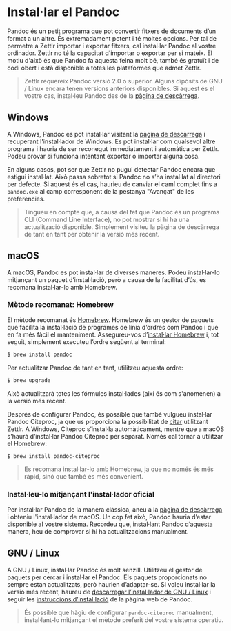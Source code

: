 # Instal·lar el Pandoc

Pandoc és un petit programa que pot convertir fitxers de documents d’un format a un altre. És extremadament potent i té moltes opcions. Per tal de permetre a Zettlr importar i exportar fitxers, cal instal·lar Pandoc al vostre ordinador. Zettlr no té la capacitat d'importar o exportar per si mateix. El motiu d'això és que Pandoc fa aquesta feina molt bé, també és gratuït i de codi obert i està disponible a totes les plataformes que admet Zettlr.

> Zettlr requereix Pandoc versió 2.0 o superior. Alguns dipòsits de GNU / Linux encara tenen versions anteriors disponibles. Si aquest és el vostre cas, instal·leu Pandoc des de la [pàgina de descàrrega](https://github.com/jgm/pandoc/releases/latest).

## Windows

A Windows, Pandoc es pot instal·lar visitant la [pàgina de descàrrega](https://github.com/jgm/pandoc/releases/latest) i recuperant l'instal·lador de Windows. Es pot instal·lar com qualsevol altre programa i hauria de ser reconegut immediatament i automàtica per Zettlr. Podeu provar si funciona intentant exportar o importar alguna cosa.

En alguns casos, pot ser que Zettlr no pugui detectar Pandoc encara que estigui instal·lat. Això passa sobretot si Pandoc no s’ha instal·lat al directori per defecte. Si aquest és el cas, haurieu de canviar el camí complet fins a `pandoc.exe` al camp corresponent de la pestanya "Avançat" de les preferències.

> Tingueu en compte que, a causa del fet que Pandoc és un programa CLI (Command Line Interface), no pot mostrar si hi ha una actualització disponible. Simplement visiteu la pàgina de descàrrega de tant en tant per obtenir la versió més recent.

## macOS

A macOS, Pandoc es pot instal·lar de diverses maneres. Podeu instal·lar-lo mitjançant un paquet d’instal·lació, però a causa de la facilitat d’ús, es recomana instal·lar-lo amb Homebrew.

### Mètode recomanat: Homebrew

El mètode recomanat és [Homebrew](https://brew.sh/). Homebrew és un gestor de paquets que facilita la instal·lació de programes de línia d’ordres com Pandoc i que en fa més fàcil el manteniment. Assegureu-vos d’[instal·lar Homebrew](https://brew.sh/) i, tot seguit, simplement executeu l’ordre següent al terminal:

```bash
$ brew install pandoc
```

Per actualitzar Pandoc de tant en tant, utilitzeu aquesta ordre:

```bash
$ brew upgrade
```

Això actualitzarà totes les fórmules instal·lades (així és com s'anomenen) a la versió més recent.

Després de configurar Pandoc, és possible que també vulgueu instal·lar Pandoc Citeproc, ja que us proporciona la possibilitat de [citar](academic/citations.md) utilitzant Zettlr. A Windows, Citeproc s’instal·la automàticament, mentre que a macOS s'haurà d’instal·lar Pandoc Citeproc per separat. Només cal tornar a utilitzar el Homebrew:

```bash
$ brew install pandoc-citeproc
```

> Es recomana instal·lar-lo amb Homebrew, ja que no només és més ràpid, sinó que també és més convenient.

### Instal·leu-lo mitjançant l'instal·lador oficial

Per instal·lar Pandoc de la manera clàssica, aneu a la [pàgina de descàrrega](https://github.com/jgm/pandoc/releases/latest) i obteniu l'instal·lador de macOS. Un cop fet això, Pandoc hauria d’estar disponible al vostre sistema. Recordeu que, instal·lant Pandoc d’aquesta manera, heu de comprovar si hi ha actualitzacions manualment.

## GNU / Linux

A GNU / Linux, instal·lar Pandoc és molt senzill. Utilitzeu el gestor de paquets per cercar i instal·lar el Pandoc. Els paquets proporcionats no sempre estan actualitzats, però haurien d’adaptar-se. Si voleu instal·lar la versió més recent, haureu de [descarregar l’instal·lador de GNU / Linux](https://github.com/jgm/pandoc/releases/latest) i seguir les [instruccions d’instal·lació](https://pandoc.org/installation.html) de la pàgina web de Pandoc.

> És possible que hàgiu de configurar `pandoc-citeproc` manualment, instal·lant-lo mitjançant el mètode preferit del vostre sistema operatiu.